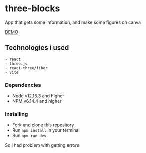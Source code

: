 # three-blocks

App that gets some information, and make some figures on canva

[DEMO](https://mtctxd.github.io/rick-and-morty-character-table/)

## Technologies i used

    - react
    - three.js
    - react-three/fiber
    - vite

### Dependencies

- Node v12.16.3 and higher
- NPM v6.14.4 and higher

### Installing

- Fork and clone this repository
- Run `npm install` in your terminal
- Run `npm run dev`

So i had problem with getting errors 